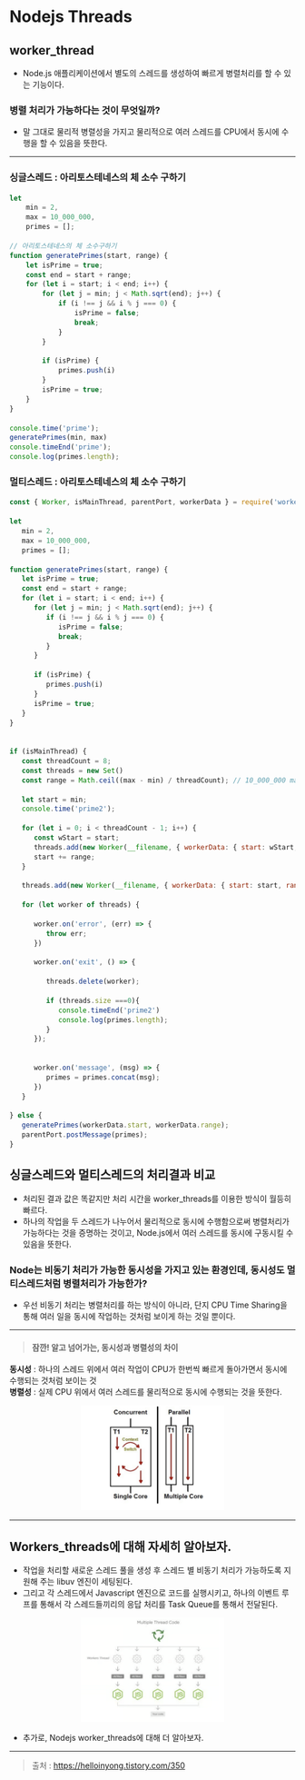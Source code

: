 

# Nodejs Threads 

## worker_thread
- Node.js 애플리케이션에서 별도의 스레드를 생성하여 빠르게 병렬처리를 할 수 있는 기능이다.

### 병렬 처리가 가능하다는 것이 무엇일까?
- 말 그대로 물리적 병렬성을 가지고 물리적으로 여러 스레드를 CPU에서 동시에 수행을 할 수 있음을 뜻한다.

---


### 싱글스레드 :  아리토스테네스의 체 소수 구하기

```javascript
let
    min = 2,
    max = 10_000_000,
    primes = [];

// 아리토스테네스의 체 소수구하기
function generatePrimes(start, range) {
    let isPrime = true;
    const end = start + range;
    for (let i = start; i < end; i++) {
        for (let j = min; j < Math.sqrt(end); j++) {
            if (i !== j && i % j === 0) {
                isPrime = false;
                break;
            }
        }

        if (isPrime) {
            primes.push(i)
        }
        isPrime = true;
    }
}

console.time('prime');
generatePrimes(min, max)
console.timeEnd('prime');
console.log(primes.length);
```

### 멀티스레드 :  아리토스테네스의 체 소수 구하기

```javascript
const { Worker, isMainThread, parentPort, workerData } = require('worker_threads');

let
   min = 2,
   max = 10_000_000,
   primes = [];

function generatePrimes(start, range) {
   let isPrime = true;
   const end = start + range;
   for (let i = start; i < end; i++) {
      for (let j = min; j < Math.sqrt(end); j++) {
         if (i !== j && i % j === 0) {
            isPrime = false;
            break;
         }
      }

      if (isPrime) {
         primes.push(i)
      }
      isPrime = true;
   }
}


if (isMainThread) {
   const threadCount = 8;
   const threads = new Set()
   const range = Math.ceil((max - min) / threadCount); // 10_000_000 max를 8개의 쓰레드에 분배를 해서 처리하기 위해서

   let start = min;
   console.time('prime2');

   for (let i = 0; i < threadCount - 1; i++) {
      const wStart = start;
      threads.add(new Worker(__filename, { workerData: { start: wStart, range: range } }))
      start += range;
   }
   
   threads.add(new Worker(__filename, { workerData: { start: start, range: range + ((max - min + 1) % threadCount) } }));

   for (let worker of threads) {

      worker.on('error', (err) => {
         throw err;
      })

      worker.on('exit', () => {

         threads.delete(worker);

         if (threads.size ===0){
            console.timeEnd('prime2')
            console.log(primes.length);
         }
      });

          
      worker.on('message', (msg) => {
         primes = primes.concat(msg);
      })
   }

} else {
   generatePrimes(workerData.start, workerData.range);
   parentPort.postMessage(primes);
}
```
## 싱글스레드와 멀티스레드의 처리결과 비교
- 처리된 결과 값은 똑같지만 처리 시간을 worker_threads를 이용한 방식이 월등히 빠르다.
- 하나의 작업을 두 스레드가 나누어서 물리적으로 동시에 수행함으로써 병렬처리가 가능하다는 것을 증명하는 것이고, Node.js에서 여러 스레드를 동시에 구동시킬 수 있음을 뜻한다.


### Node는 비동기 처리가 가능한 동시성을 가지고 있는 환경인데, 동시성도 멀티스레드처럼 병렬처리가 가능한가?
- 우선 비동기 처리는 병렬처리를 하는 방식이 아니라, 단지 CPU Time Sharing을 통해 여러 일을 동시에 작업하는 것처럼 보이게 하는 것일 뿐이다.

---
> #### **잠깐!** 알고 넘어가는, 동시성과 병렬성의 차이

**동시성** : 하나의 스레드 위에서 여러 작업이 CPU가 한번씩 빠르게 돌아가면서 동시에 수행되는 것처럼 보이는 것
<br>
**병렬성** :  실제 CPU 위에서 여러 스레드를 물리적으로 동시에 수행되는 것을 뜻한다.


<div align="center">
    <img src="../../../etc/image/Framework/Node/NodeJS_CPU.png" alt="NodeJS CPU Image" width="50%">
</div>

--- 

## Workers_threads에 대해 자세히 알아보자.

- 작업을 처리할 새로운 스레드 풀을 생성 후 스레드 별 비동기 처리가 가능하도록 지원해 주는 libuv 엔진이 세팅된다.
- 그리고 각 스레드에서 Javascript 엔진으로 코드를 실행시키고, 하나의 이벤트 루프를 통해서 각 스레드들끼리의 응답 처리를 Task Queue를 통해서 전달된다.


<div align="center">
    <img src="../../../etc/image/Framework/Node/Worker_Threads.png" alt="Worker_Threads Image" width="50%">
</div>

+ 추가로, Nodejs worker_threads에 대해 더 알아보자.


---

> 출처 : https://helloinyong.tistory.com/350